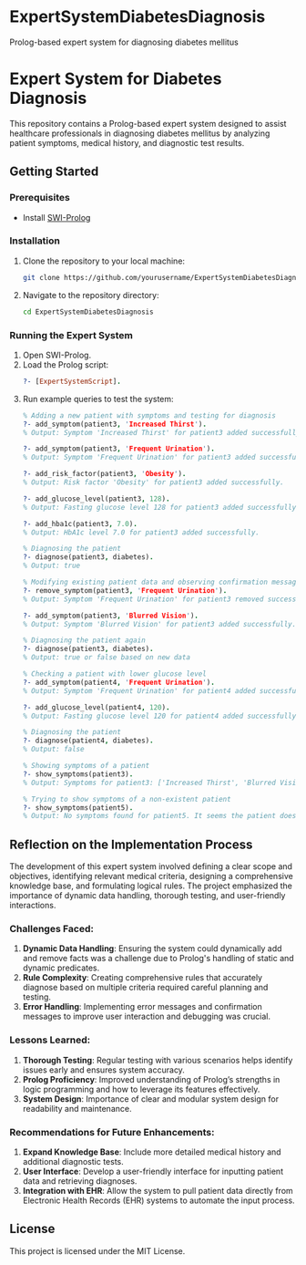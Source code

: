# ExpertSystemDiabetesDiagnosis
Prolog-based expert system for diagnosing diabetes mellitus
# Expert System for Diabetes Diagnosis

This repository contains a Prolog-based expert system designed to assist healthcare professionals in diagnosing diabetes mellitus by analyzing patient symptoms, medical history, and diagnostic test results.

## Getting Started

### Prerequisites
- Install [SWI-Prolog](https://www.swi-prolog.org/Download.html)

### Installation
1. Clone the repository to your local machine:
    ```bash
    git clone https://github.com/yourusername/ExpertSystemDiabetesDiagnosis.git
    ```
2. Navigate to the repository directory:
    ```bash
    cd ExpertSystemDiabetesDiagnosis
    ```

### Running the Expert System

1. Open SWI-Prolog.
2. Load the Prolog script:
    ```prolog
    ?- [ExpertSystemScript].
    ```
3. Run example queries to test the system:
    ```prolog
    % Adding a new patient with symptoms and testing for diagnosis
    ?- add_symptom(patient3, 'Increased Thirst').
    % Output: Symptom 'Increased Thirst' for patient3 added successfully.
    
    ?- add_symptom(patient3, 'Frequent Urination').
    % Output: Symptom 'Frequent Urination' for patient3 added successfully.

    ?- add_risk_factor(patient3, 'Obesity').
    % Output: Risk factor 'Obesity' for patient3 added successfully.

    ?- add_glucose_level(patient3, 128).
    % Output: Fasting glucose level 128 for patient3 added successfully.

    ?- add_hba1c(patient3, 7.0).
    % Output: HbA1c level 7.0 for patient3 added successfully.

    % Diagnosing the patient
    ?- diagnose(patient3, diabetes).
    % Output: true

    % Modifying existing patient data and observing confirmation messages
    ?- remove_symptom(patient3, 'Frequent Urination').
    % Output: Symptom 'Frequent Urination' for patient3 removed successfully.
    
    ?- add_symptom(patient3, 'Blurred Vision').
    % Output: Symptom 'Blurred Vision' for patient3 added successfully.

    % Diagnosing the patient again
    ?- diagnose(patient3, diabetes).
    % Output: true or false based on new data

    % Checking a patient with lower glucose level
    ?- add_symptom(patient4, 'Frequent Urination').
    % Output: Symptom 'Frequent Urination' for patient4 added successfully.
    
    ?- add_glucose_level(patient4, 120).
    % Output: Fasting glucose level 120 for patient4 added successfully.

    % Diagnosing the patient
    ?- diagnose(patient4, diabetes).
    % Output: false

    % Showing symptoms of a patient
    ?- show_symptoms(patient3).
    % Output: Symptoms for patient3: ['Increased Thirst', 'Blurred Vision']

    % Trying to show symptoms of a non-existent patient
    ?- show_symptoms(patient5).
    % Output: No symptoms found for patient5. It seems the patient does not exist.
    ```

## Reflection on the Implementation Process

The development of this expert system involved defining a clear scope and objectives, identifying relevant medical criteria, designing a comprehensive knowledge base, and formulating logical rules. The project emphasized the importance of dynamic data handling, thorough testing, and user-friendly interactions.

### Challenges Faced:
1. **Dynamic Data Handling**: Ensuring the system could dynamically add and remove facts was a challenge due to Prolog's handling of static and dynamic predicates.
2. **Rule Complexity**: Creating comprehensive rules that accurately diagnose based on multiple criteria required careful planning and testing.
3. **Error Handling**: Implementing error messages and confirmation messages to improve user interaction and debugging was crucial.

### Lessons Learned:
1. **Thorough Testing**: Regular testing with various scenarios helps identify issues early and ensures system accuracy.
2. **Prolog Proficiency**: Improved understanding of Prolog’s strengths in logic programming and how to leverage its features effectively.
3. **System Design**: Importance of clear and modular system design for readability and maintenance.

### Recommendations for Future Enhancements:
1. **Expand Knowledge Base**: Include more detailed medical history and additional diagnostic tests.
2. **User Interface**: Develop a user-friendly interface for inputting patient data and retrieving diagnoses.
3. **Integration with EHR**: Allow the system to pull patient data directly from Electronic Health Records (EHR) systems to automate the input process.

## License
This project is licensed under the MIT License.
